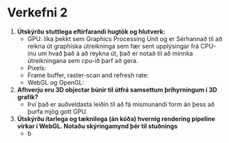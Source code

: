 # Verkefni 2

1. **Útskýrðu stuttlega eftirfarandi hugtök og hlutverk:**
   * GPU: líka þekkt sem Graphics Processing Unit og er Sérhannað til að reikna út graphíska útreikninga sem fær sent upplýsingar frá CPU-inu um hvað það á að reykna út, það er notað til að minnka útreikningana sem cpu-ið þarf að gera.
   * Pixels: 
   * Frame buffer, raster-scan and refresh rate:
   * WebGL og OpenGL:
2. **Afhverju eru 3D objectar búnir til útfrá samsettum þríhyrningum í 3D grafík?**
   * Því það er auðveldasta leiðin til að fá mismunandi form án þess að þurfa mjög gott GPU.
3. **Útskýrðu ítarlega og tæknilega (án kóða) hvernig rendering pipeline virkar í WebGL.
Notaðu skýringamynd þér til stuðnings**
   * b

